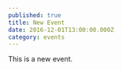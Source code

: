 ```yaml
---
published: true
title: New Event
date: 2016-12-01T13:00:00.000Z
category: events
---
```

This is a new event.
